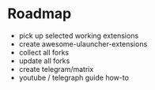 # Roadmap

* pick up selected working extensions
* create awesome-ulauncher-extensions
* collect all forks
* update all forks
* create telegram/matrix
* youtube / telegraph guide how-to

